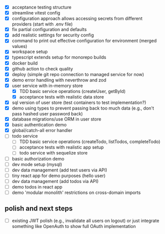 - [x] acceptance testing structure
- [x] streamline vitest config
- [x] configuration approach allows accessing secrets from different providers (start with .env file)
- [x] fix partial configuration and defaults
- [x] add realistic settings for security config
- [x] command to print out effective configuration for environment (merged values)
- [x] workspace setup
- [x] typescript extends setup for monorepo builds
- [x] docker build
- [x] github action to check quality
- [x] deploy (simple git repo connection to managed service for now)
- [x] demo error handling with neverthrow and zod
- [x] user service with in-memory store
  - [x] TDD basic service operations (createUser, getById)
  - [x] acceptance tests with realistic data store
- [x] sql version of user store (test containers to test implementation?)
- [x] demo using types to prevent passing back too much data (e.g., don't pass hashed user password back)
- [x] database migrations/use ORM in user store
- [x] basic authentication demo
- [x] global/catch-all error handler
- [ ] todo service
  - [ ] TDD basic service operations (createTodo, listTodos, completeTodo)
  - [ ] acceptance tests with realistic app setup
  - [ ] todo service with sequelize store
- [ ] basic authorization demo
- [ ] dev mode setup (mysql)
- [ ] dev data management (add test users via API)
- [ ] tiny react app for demo purposes (hello user)
- [ ] dev data management (add todos via API)
- [ ] demo todos in react app
- [ ] demo 'modular monolith' restrictions on cross-domain imports

## polish and next steps

- [ ] existing JWT polish (e.g., invalidate all users on logout) or just integrate something like OpenAuth to show full OAuth implementation

